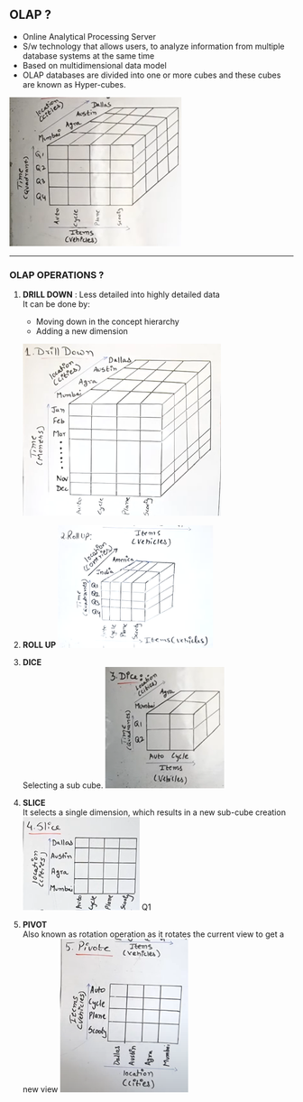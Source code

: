 ## OLAP ?
- Online Analytical Processing Server
- S/w technology that allows users, to analyze information from multiple database systems at the same time
- Based on multidimensional data model
- OLAP databases are divided into one or more cubes and these cubes are known as Hyper-cubes.


![alt text](image.png)

---
### OLAP OPERATIONS ?

1. **DRILL DOWN** : 
Less detailed into highly detailed data  
It can be done by:
    - Moving down in the concept hierarchy
    - Adding a new dimension
  
    ![alt text](image-1.png)

2. **ROLL UP**
![alt text](image-3.png)

3. **DICE**  
Selecting a sub cube.
![alt text](image-2.png)

4. **SLICE**  
It selects a single dimension, which results in a new sub-cube creation
![alt text](image-4.png) Q1

5. **PIVOT**  
Also known as rotation operation as it rotates the current view to get a new view
![alt text](image-5.png)